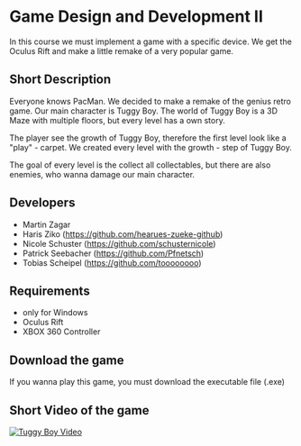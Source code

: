 # Game Design and Development II

In this course we must implement a game with a specific device. We get the Oculus Rift and make a little remake of a very popular game.

## Short Description

Everyone knows PacMan. We decided to make a remake of the genius retro game. Our main character is Tuggy Boy.
The world of Tuggy Boy is a 3D Maze with multiple floors, but every level has a own story.

The player see the growth of Tuggy Boy, therefore the first level look like a "play" - carpet. We created every level with the growth - step of Tuggy Boy. 

The goal of every level is the collect all collectables, but there are also enemies, who wanna damage our main character.

## Developers
* Martin Zagar
* Haris Ziko (https://github.com/hearues-zueke-github)
* Nicole Schuster (https://github.com/schusternicole)
* Patrick Seebacher (https://github.com/Pfnetsch)
* Tobias Scheipel (https://github.com/toooooooo)

## Requirements
* only for Windows
* Oculus Rift
* XBOX 360 Controller

## Download the game
If you wanna play this game, you must download the executable file (.exe)

## Short Video of the game
[![Tuggy Boy Video](https://github.com/heinzi1991/GDDII/blob/master/Images/Tuggy%20Boy.png)](https://www.youtube.com/watch?v=MtHxPDz1r_M "Tuggy Boy")
